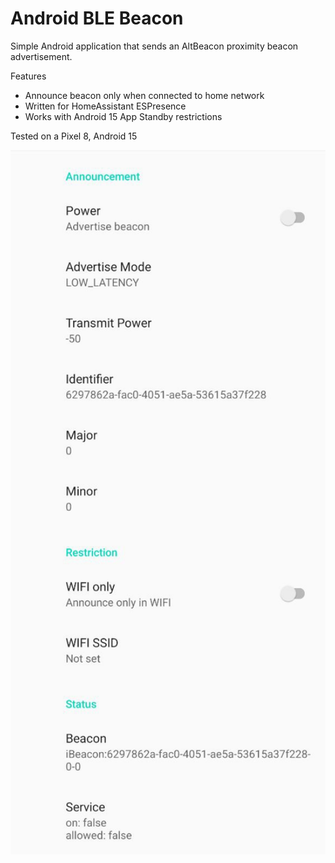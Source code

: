 # Android BLE Beacon

Simple Android application that sends an AltBeacon proximity beacon advertisement.

Features
- Announce beacon only when connected to home network
- Written for HomeAssistant ESPresence
- Works with Android 15 App Standby restrictions

Tested on a Pixel 8, Android 15

<p align="center">
    <img src="./.github/screenshot.jpg" alt="screenshot" width="600"/>
</p>
